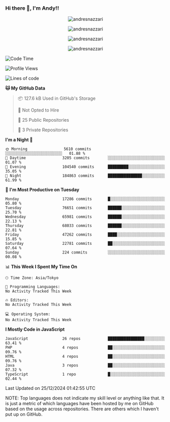 ### Hi there 👋, I'm Andy!!

<p align="center" >
  <img src="https://github-profile-trophy.vercel.app/?username=AndresNazzari&theme=dracula&column=-1" alt="andresnazzari"/>
</p>

<p align="center">
  <img  src="https://github-readme-stats.vercel.app/api?username=AndresNazzari&count_private=true&show_icons=true&theme=dracula" alt="andresnazzari"/>
</p>
<p align="center">
  <img  src="https://github-readme-stats.vercel.app/api/top-langs/?username=AndresNazzari&layout=compact" alt="andresnazzari"/>
</p>
<p align="center" >
  <img src="https://github-readme-stats.vercel.app/api/wakatime?username=AndresNazzari" alt="andresnazzari"/>
</p>

<!--START_SECTION:waka-->
![Code Time](http://img.shields.io/badge/Code%20Time-966%20hrs%209%20mins-blue)

![Profile Views](http://img.shields.io/badge/Profile%20Views-0-blue)

![Lines of code](https://img.shields.io/badge/From%20Hello%20World%20I%27ve%20Written-52.7%20million%20lines%20of%20code-blue)

**🐱 My GitHub Data** 

> 📦 127.6 kB Used in GitHub's Storage 
 > 
> 🚫 Not Opted to Hire
 > 
> 📜 25 Public Repositories 
 > 
> 🔑 3 Private Repositories 
 > 
**I'm a Night 🦉** 

```text
🌞 Morning                5610 commits        ░░░░░░░░░░░░░░░░░░░░░░░░░   01.88 % 
🌆 Daytime                3205 commits        ░░░░░░░░░░░░░░░░░░░░░░░░░   01.07 % 
🌃 Evening                104540 commits      █████████░░░░░░░░░░░░░░░░   35.05 % 
🌙 Night                  184863 commits      ███████████████░░░░░░░░░░   61.99 % 
```
📅 **I'm Most Productive on Tuesday** 

```text
Monday                   17286 commits       █░░░░░░░░░░░░░░░░░░░░░░░░   05.80 % 
Tuesday                  76651 commits       ██████░░░░░░░░░░░░░░░░░░░   25.70 % 
Wednesday                65981 commits       ██████░░░░░░░░░░░░░░░░░░░   22.13 % 
Thursday                 68033 commits       ██████░░░░░░░░░░░░░░░░░░░   22.81 % 
Friday                   47262 commits       ████░░░░░░░░░░░░░░░░░░░░░   15.85 % 
Saturday                 22781 commits       ██░░░░░░░░░░░░░░░░░░░░░░░   07.64 % 
Sunday                   224 commits         ░░░░░░░░░░░░░░░░░░░░░░░░░   00.08 % 
```


📊 **This Week I Spent My Time On** 

```text
🕑︎ Time Zone: Asia/Tokyo

💬 Programming Languages: 
No Activity Tracked This Week

🔥 Editors: 
No Activity Tracked This Week

💻 Operating System: 
No Activity Tracked This Week
```

**I Mostly Code in JavaScript** 

```text
JavaScript               26 repos            ████████████████░░░░░░░░░   63.41 % 
PHP                      4 repos             ██░░░░░░░░░░░░░░░░░░░░░░░   09.76 % 
HTML                     4 repos             ██░░░░░░░░░░░░░░░░░░░░░░░   09.76 % 
Java                     3 repos             ██░░░░░░░░░░░░░░░░░░░░░░░   07.32 % 
TypeScript               1 repo              █░░░░░░░░░░░░░░░░░░░░░░░░   02.44 % 
```




 Last Updated on 25/12/2024 01:42:55 UTC
<!--END_SECTION:waka-->

NOTE: Top languages does not indicate my skill level or anything like that. It is just a metric of which languages have been hosted by me on GitHub based on the usage across repositories. There are others which I haven't put up on GitHub.

<!-- Here are some ideas to get you started:

-   🔭 I’m currently working on ...
-   🌱 I’m currently learning ...
-   👯 I’m looking to collaborate on ...
-   🤔 I’m looking for help with ...
-   💬 Ask me about ...
-   📫 How to reach me: ...
-   😄 Pronouns: ...
-   ⚡ Fun fact: ... -->
